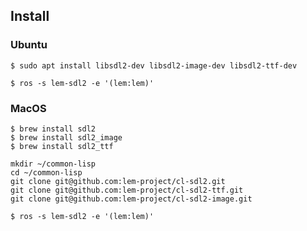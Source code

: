 ## Install
### Ubuntu

```shell
$ sudo apt install libsdl2-dev libsdl2-image-dev libsdl2-ttf-dev
```

```shell
$ ros -s lem-sdl2 -e '(lem:lem)'
```

### MacOS

```shell
$ brew install sdl2
$ brew install sdl2_image
$ brew install sdl2_ttf
```

```shell
mkdir ~/common-lisp
cd ~/common-lisp
git clone git@github.com:lem-project/cl-sdl2.git
git clone git@github.com:lem-project/cl-sdl2-ttf.git
git clone git@github.com:lem-project/cl-sdl2-image.git
```

```shell
$ ros -s lem-sdl2 -e '(lem:lem)'
```
